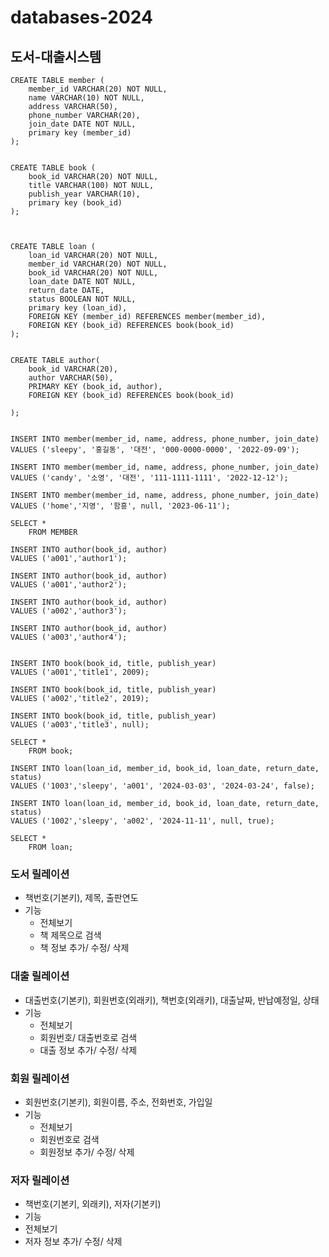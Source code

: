 # databases-2024
## 도서-대출시스템


```
CREATE TABLE member (
	member_id VARCHAR(20) NOT NULL,
	name VARCHAR(10) NOT NULL,
	address VARCHAR(50),
	phone_number VARCHAR(20),
	join_date DATE NOT NULL,
	primary key (member_id)
);


CREATE TABLE book (
	book_id VARCHAR(20) NOT NULL,
	title VARCHAR(100) NOT NULL,
	publish_year VARCHAR(10),
	primary key (book_id)
);



CREATE TABLE loan (
	loan_id VARCHAR(20) NOT NULL,
	member_id VARCHAR(20) NOT NULL,
	book_id VARCHAR(20) NOT NULL,
	loan_date DATE NOT NULL,
	return_date DATE,
	status BOOLEAN NOT NULL,
	primary key (loan_id),
	FOREIGN KEY (member_id) REFERENCES member(member_id),
	FOREIGN KEY (book_id) REFERENCES book(book_id)
);

	
CREATE TABLE author(
	book_id VARCHAR(20),
	author VARCHAR(50),
	PRIMARY KEY (book_id, author),
	FOREIGN KEY (book_id) REFERENCES book(book_id)
	
);


INSERT INTO member(member_id, name, address, phone_number, join_date)
VALUES ('sleepy', '홍길동', '대전', '000-0000-0000', '2022-09-09');

INSERT INTO member(member_id, name, address, phone_number, join_date)
VALUES ('candy', '소영', '대전', '111-1111-1111', '2022-12-12');

INSERT INTO member(member_id, name, address, phone_number, join_date)
VALUES ('home','지영', '함흥', null, '2023-06-11');

SELECT *
	FROM MEMBER
	
INSERT INTO author(book_id, author)
VALUES ('a001','author1');

INSERT INTO author(book_id, author)
VALUES ('a001','author2');

INSERT INTO author(book_id, author)
VALUES ('a002','author3');

INSERT INTO author(book_id, author)
VALUES ('a003','author4');


INSERT INTO book(book_id, title, publish_year)
VALUES ('a001','title1', 2009);

INSERT INTO book(book_id, title, publish_year)
VALUES ('a002','title2', 2019);

INSERT INTO book(book_id, title, publish_year)
VALUES ('a003','title3', null);

SELECT *
	FROM book;

INSERT INTO loan(loan_id, member_id, book_id, loan_date, return_date, status)
VALUES ('1003','sleepy', 'a001', '2024-03-03', '2024-03-24', false);

INSERT INTO loan(loan_id, member_id, book_id, loan_date, return_date, status)
VALUES ('1002','sleepy', 'a002', '2024-11-11', null, true);

SELECT *
	FROM loan;

```

### 도서 릴레이션
- 책번호(기본키), 제목, 출판연도
- 기능
  - 전체보기
  - 책 제목으로 검색
  - 책 정보 추가/ 수정/ 삭제

### 대출 릴레이션
- 대출번호(기본키), 회원번호(외래키), 책번호(외래키), 대출날짜, 반납예정일, 상태
- 기능
  - 전체보기
  - 회원번호/ 대출번호로 검색
  - 대출 정보 추가/ 수정/ 삭제

### 회원 릴레이션
- 회원번호(기본키), 회원이름, 주소, 전화번호, 가입일
- 기능
  - 전체보기
  - 회원번호로 검색
  - 회원정보 추가/ 수정/ 삭제

### 저자 릴레이션
-  책번호(기본키, 외래키), 저자(기본키)
-  기능
  - 전체보기
  - 저자 정보 추가/ 수정/ 삭제

